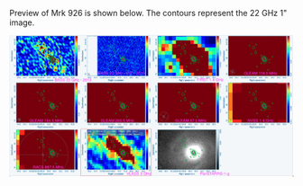 Preview of Mrk 926 is shown below. The contours represent the 22 GHz 1" image. 

![Mrk926.png](Mrk926.png "Mrk926")

